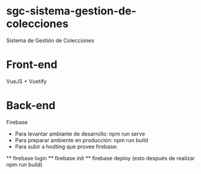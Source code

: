 # sgc-sistema-gestion-de-colecciones
Sistema de Gestión de Colecciones

# Front-end
VueJS + Vuetify

# Back-end
Firebase

* Para levantar ambiante de desarrollo: npm run serve
* Para preparar ambiente en producción: npm run build
* Para subir a hodting que provee firebase:

** firebase login
** firebase init
** firebase deploy (esto después de realizar npm run build)
